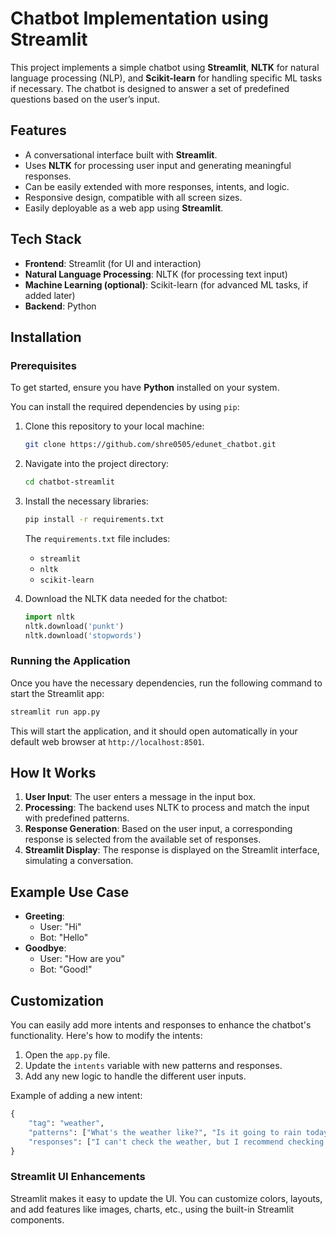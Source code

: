 # Chatbot Implementation using Streamlit

This project implements a simple chatbot using **Streamlit**, **NLTK** for natural language processing (NLP), and **Scikit-learn** for handling specific ML tasks if necessary. The chatbot is designed to answer a set of predefined questions based on the user’s input.

## Features

- A conversational interface built with **Streamlit**.
- Uses **NLTK** for processing user input and generating meaningful responses.
- Can be easily extended with more responses, intents, and logic.
- Responsive design, compatible with all screen sizes.
- Easily deployable as a web app using **Streamlit**.

## Tech Stack

- **Frontend**: Streamlit (for UI and interaction)
- **Natural Language Processing**: NLTK (for processing text input)
- **Machine Learning (optional)**: Scikit-learn (for advanced ML tasks, if added later)
- **Backend**: Python

## Installation

### Prerequisites

To get started, ensure you have **Python** installed on your system.

You can install the required dependencies by using `pip`:

1. Clone this repository to your local machine:

   ```bash
   git clone https://github.com/shre0505/edunet_chatbot.git
   ```

2. Navigate into the project directory:

   ```bash
   cd chatbot-streamlit
   ```

3. Install the necessary libraries:

   ```bash
   pip install -r requirements.txt
   ```

   The `requirements.txt` file includes:

   - `streamlit`
   - `nltk`
   - `scikit-learn`

4. Download the NLTK data needed for the chatbot:

   ```python
   import nltk
   nltk.download('punkt')
   nltk.download('stopwords')
   ```

### Running the Application

Once you have the necessary dependencies, run the following command to start the Streamlit app:

```bash
streamlit run app.py
```

This will start the application, and it should open automatically in your default web browser at `http://localhost:8501`.

## How It Works

1. **User Input**: The user enters a message in the input box.
2. **Processing**: The backend uses NLTK to process and match the input with predefined patterns.
3. **Response Generation**: Based on the user input, a corresponding response is selected from the available set of responses.
4. **Streamlit Display**: The response is displayed on the Streamlit interface, simulating a conversation.

## Example Use Case

- **Greeting**: 
   - User: "Hi"
   - Bot: "Hello"
- **Goodbye**: 
   - User: "How are you"
   - Bot: "Good!"

## Customization

You can easily add more intents and responses to enhance the chatbot's functionality. Here's how to modify the intents:

1. Open the `app.py` file.
2. Update the `intents` variable with new patterns and responses.
3. Add any new logic to handle the different user inputs.

Example of adding a new intent:

```python
{
    "tag": "weather",
    "patterns": ["What's the weather like?", "Is it going to rain today?", "Tell me the weather"],
    "responses": ["I can't check the weather, but I recommend checking a weather app!"]
}
```

### Streamlit UI Enhancements

Streamlit makes it easy to update the UI. You can customize colors, layouts, and add features like images, charts, etc., using the built-in Streamlit components.

